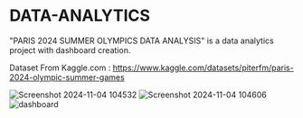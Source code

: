 # DATA-ANALYTICS
"PARIS 2024 SUMMER OLYMPICS DATA ANALYSIS"  is a data analytics project with dashboard creation.

Dataset From Kaggle.com :  https://www.kaggle.com/datasets/piterfm/paris-2024-olympic-summer-games




![Screenshot 2024-11-04 104532](https://github.com/user-attachments/assets/3dd50e01-39bc-4f45-8979-fb8718e19076)
![Screenshot 2024-11-04 104606](https://github.com/user-attachments/assets/c2f1748d-5e33-495a-9470-f4b22df51964)
![dashboard](https://github.com/user-attachments/assets/fd87eaa8-3502-46f8-87e4-4a716409fbbe)
